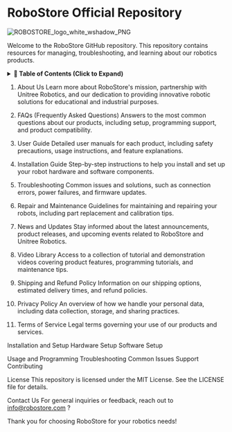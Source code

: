 # RoboStore Official Repository
![ROBOSTORE_logo_white_wshadow_PNG](https://github.com/user-attachments/assets/80fcbfc9-646b-471e-a9a8-c6b78fc73b25)

Welcome to the RoboStore GitHub repository. This repository contains resources for managing, troubleshooting, and learning about our robotics products.

<details>
  <summary><strong>🔽 Table of Contents (Click to Expand)</strong></summary>

  ---

  - [About Us](docs/about.md)
  - [FAQs](docs/faq.md)
  - [User Guide](docs/user_guide.md)
  - [Installation Guide](docs/installation_guide.md)
  - [Troubleshooting](docs/troubleshooting.md)
  - [Repair and Maintenance Guide](docs/repair_maintenance.md)
  - [News and Updates](docs/news.md)
  - [Privacy Policy](docs/policies/privacy_policy.md)
  - [Terms of Service](docs/policies/terms_of_service.md)
  - [Shipping and Refund Policy](docs/policies/shipping_refund.md)

  ---
</details>










1. About Us
Learn more about RoboStore's mission, partnership with Unitree Robotics, and our dedication to providing innovative robotic solutions for educational and industrial purposes.

2. FAQs (Frequently Asked Questions)
Answers to the most common questions about our products, including setup, programming support, and product compatibility.

3. User Guide
Detailed user manuals for each product, including safety precautions, usage instructions, and feature explanations.

4. Installation Guide
Step-by-step instructions to help you install and set up your robot hardware and software components.

5. Troubleshooting
Common issues and solutions, such as connection errors, power failures, and firmware updates.

6. Repair and Maintenance
Guidelines for maintaining and repairing your robots, including part replacement and calibration tips.

7. News and Updates
Stay informed about the latest announcements, product releases, and upcoming events related to RoboStore and Unitree Robotics.

8. Video Library
Access to a collection of tutorial and demonstration videos covering product features, programming tutorials, and maintenance tips.

9. Shipping and Refund Policy
Information on our shipping options, estimated delivery times, and refund policies.

10. Privacy Policy
An overview of how we handle your personal data, including data collection, storage, and sharing practices.

11. Terms of Service
Legal terms governing your use of our products and services.

Installation and Setup
Hardware Setup
Software Setup

Usage and Programming
Troubleshooting
Common Issues
Support
Contributing

License
This repository is licensed under the MIT License. See the LICENSE file for details.

Contact Us
For general inquiries or feedback, reach out to info@robostore.com ?

Thank you for choosing RoboStore for your robotics needs!
